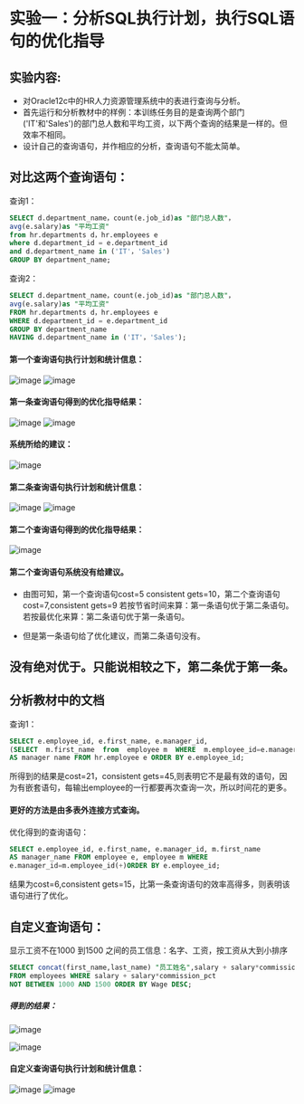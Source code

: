 # 实验一：分析SQL执行计划，执行SQL语句的优化指导

## 实验内容:
- 对Oracle12c中的HR人力资源管理系统中的表进行查询与分析。
- 首先运行和分析教材中的样例：本训练任务目的是查询两个部门('IT'和'Sales')的部门总人数和平均工资，以下两个查询的结果是一样的。但效率不相同。
- 设计自己的查询语句，并作相应的分析，查询语句不能太简单。

## 对比这两个查询语句：

查询1：
```SQL
SELECT d.department_name，count(e.job_id)as "部门总人数"，
avg(e.salary)as "平均工资"
from hr.departments d，hr.employees e
where d.department_id = e.department_id
and d.department_name in ('IT'，'Sales')
GROUP BY department_name;
```
查询2：
```SQL
SELECT d.department_name，count(e.job_id)as "部门总人数"，
avg(e.salary)as "平均工资"
FROM hr.departments d，hr.employees e
WHERE d.department_id = e.department_id
GROUP BY department_name
HAVING d.department_name in ('IT'，'Sales');
```
#### 第一个查询语句执行计划和统计信息：
![image](https://github.com/Landy7/Oracle/blob/master/SH1.png)
![image](https://github.com/Landy7/Oracle/blob/master/SH11.png)

#### 第一条查询语句得到的优化指导结果：
![image](https://github.com/Landy7/Oracle/blob/master/%E5%AE%9E%E9%AA%8C%E4%B8%80%E4%B8%80.png)
![image](https://github.com/Landy7/Oracle/blob/master/%E5%AE%9E%E9%AA%8C111111111111.png)

#### 系统所给的建议：
![image](https://github.com/Landy7/Oracle/blob/master/%E5%AE%9E%E9%AA%8C%E4%B8%80.png)

#### 第二条查询语句执行计划和统计信息：
![image](https://github.com/Landy7/Oracle/blob/master/SH2.png)
![image](https://github.com/Landy7/Oracle/blob/master/SH22.png)

#### 第二个查询语句得到的优化指导结果：
![image](https://github.com/Landy7/Oracle/blob/master/%E5%AE%9E%E9%AA%8C1-222.png)
#### 第二个查询语句系统没有给建议。

- 由图可知，第一个查询语句cost=5 consistent gets=10，第二个查询语句cost=7,consistent gets=9
若按节省时间来算：第一条语句优于第二条语句。若按最优化来算：第二条语句优于第一条语句。

- 但是第一条语句给了优化建议，而第二条语句没有。
## 没有绝对优于。只能说相较之下，第二条优于第一条。

## 分析教材中的文档

查询1：
```SQL
SELECT e.employee_id, e.first_name, e.manager_id,
(SELECT  m.first_name  from  employee m  WHERE  m.employee_id=e.manager_id)
AS manager name FROM hr.employee e ORDER BY e.employee_id;
```
 所得到的结果是cost=21，consistent gets=45,则表明它不是最有效的语句，因为有嵌套语句，每输出employee的一行都要再次查询一次，所以时间花的更多。
#### 更好的方法是由多表外连接方式查询。

优化得到的查询语句：
```SQL
SELECT e.employee_id, e.first_name, e.manager_id, m.first_name
AS manager_name FROM employee e, employee m WHERE
e.manager_id=m.employee_id(+)ORDER BY e.employee_id;
```
结果为cost=6,consistent gets=15，比第一条查询语句的效率高得多，则表明该语句进行了优化。

## 自定义查询语句：

显示工资不在1000 到1500 之间的员工信息：名字、工资，按工资从大到小排序
```SQL
SELECT concat(first_name,last_name) "员工姓名",salary + salary*commission_pct AS Wage 
FROM employees WHERE salary + salary*commission_pct 
NOT BETWEEN 1000 AND 1500 ORDER BY Wage DESC;
```
##### 得到的结果：
![image](https://github.com/Landy7/Oracle/blob/master/%E5%AE%9E%E9%AA%8C1-3.png)

![image](https://github.com/Landy7/Oracle/blob/master/%E5%AE%9E%E9%AA%8C1-33.png)

#### 自定义查询语句执行计划和统计信息：
![image](https://github.com/Landy7/Oracle/blob/master/SH3.png)
![image](https://github.com/Landy7/Oracle/blob/master/SH33.png)



